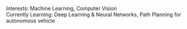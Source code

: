 Interests: Machine Learning, Computer Vision  
Currently Learning: Deep Learning & Neural Networks, Path Planning for autonomous vehicle
